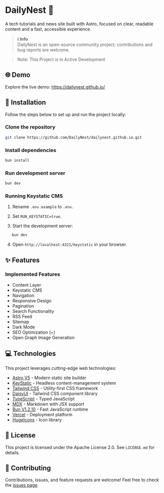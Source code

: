 # DailyNest 📰

A tech tutorials and news site built with Astro, focused on clear, readable content and a fast, accessible experience.

> **ℹ️ Info**  
> DailyNest is an open-source community project; contributions and bug reports are welcome.

> Note: This Project is in Active Development

## 🌐 Demo

Explore the live demo: https://dailynest.github.io/

## 🚀 Installation

Follow the steps below to set up and run the project locally:

### Clone the repository

```bash
git clone https://github.com/DailyNest/dailynest.github.io.git
```

### Install dependencies

```bash
bun install
```

### Run development server

```bash
bun dev
```

### Running Keystatic CMS

1. Rename `.env.example` to `.env`.

2. Set `RUN_KEYSTATIC=true`.

3. Start the development server:

 ```bash
    bun dev 
  ```

4. Open `http://localhost:4321/keystatic` in your browser.

## ✨ Features

### Implemented Features

- Content Layer
- Keystatic CMS
- Navigation
- Responsive Design
- Pagination
- Search Functionality
- RSS Feed
- Sitemap
- Dark Mode
- SEO Optimization (~)
- Open Graph Image Generation


## 💻 Technologies

This project leverages cutting-edge web technologies:

- [Astro V5](https://astro.build) - Modern static site builder
- [KeyStatic](https://keystatic.com) - Headless content-management system
- [Tailwind CSS](https://tailwindcss.com) - Utility-first CSS framework
- [DaisyUI](https://daisyui.com/) - Tailwind CSS component library
- [TypeScript](https://typescriptlang.org) - Typed JavaScript
- [MDX](https://mdxjs.com) - Markdown with JSX support
- [Bun V1.2.10](https://bun.sh) - Fast JavaScript runtime
- [Vercel](https://vercel.com) - Deployment platform
- [HugeIcons](https://hugeicons.com) - Icon library


## 📄 License

This project is licensed under the Apache License 2.0. See `LICENSE.md` for details.

## 🤝 Contributing

Contributions, issues, and feature requests are welcome! Feel free to check the [issues page](https://github.com/DailyNest/dailynest.github.io/issues).
